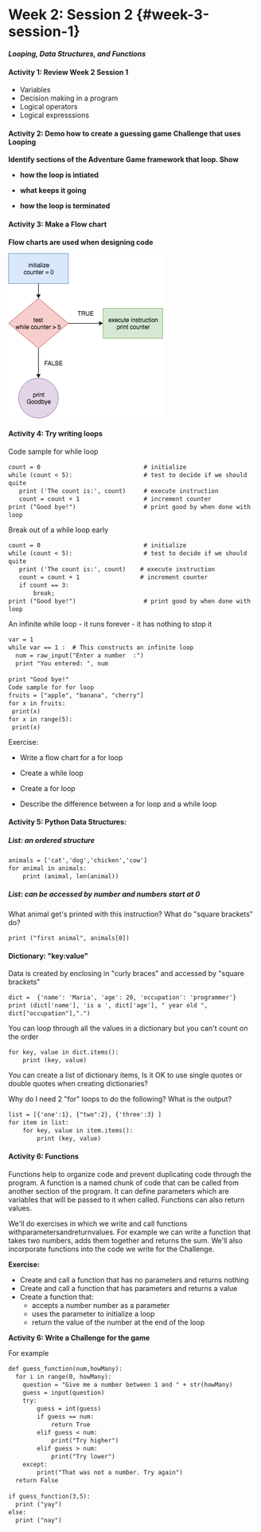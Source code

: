 # Week 2: Session 2 {#week-3-session-1}

_**Looping, Data Structures, and Functions**_

#### Activity 1: Review Week 2 Session 1

* Variables
* Decision making in a program
* Logical operators
* Logical expresssions

#### **Activity 2: Demo how to create a guessing game Challenge that uses Looping**

**Identify sections of the Adventure Game framework that loop. Show**

* **how the loop is intiated**

* **what keeps it going**

* **how the loop is terminated**

#### **Activity 3: Make a Flow chart**

**Flow charts are used when designing code**

![](/assets/flow-chart-while.png)

#### **Activity 4: Try writing loops**

Code sample for while loop

```
count = 0                             # initialize
while (count < 5):                    # test to decide if we should quite
   print ('The count is:', count)     # execute instruction
   count = count + 1                  # increment counter
print ("Good bye!")                   # print good by when done with loop
```

Break out of a while loop early

```
count = 0                             # initialize
while (count < 5):                    # test to decide if we should quite
   print ('The count is:', count)    # execute instruction
   count = count + 1                 # increment counter
   if count == 3:
       break;
print ("Good bye!")                   # print good by when done with loop
```

An infinite while loop - it runs forever - it has nothing to stop it

```
var = 1
while var == 1 :  # This constructs an infinite loop
  num = raw_input("Enter a number  :")
  print "You entered: ", num

print "Good bye!"
Code sample for for loop
fruits = ["apple", "banana", "cherry"]
for x in fruits:
 print(x)
for x in range(5):
 print(x)
```

Exercise:

* Write a flow chart for a for loop

* Create a while loop

* Create a for loop

* Describe the difference between a for loop and a while loop

#### Activity 5: Python Data Structures:

##### List: an ordered structure

```
animals = ['cat','dog','chicken','cow']
for animal in animals:
    print (animal, len(animal))
```

##### List: can be accessed by number and numbers start at 0

What animal get's printed with this instruction? What do "square brackets" do?

```
print ("first animal", animals[0])
```

#### Dictionary: "key:value"

Data is created by enclosing in "curly braces" and accessed by "square brackets"

```
dict =  {'name': 'Maria', 'age': 20, 'occupation': 'programmer'}
print (dict['name'], 'is a ', dict['age'], " year old ", dict["occupation"],".")
```

You can loop through all the values in a dictionary but you can't count on the order

```
for key, value in dict.items():
    print (key, value)
```

You can create a list of dictionary items,  Is it OK to use single quotes or double quotes when creating dictionaries?

Why do I need 2 "for" loops to do the following? What is the output?

```
list = [{'one':1}, {"two":2}, {'three':3} ]
for item in list:
    for key, value in item.items():
        print (key, value)
```

#### **Activity 6: Functions**

Functions help to organize code and prevent duplicating code through the program. A function is a named chunk of code that can be called from another section of the program. It can define parameters which are variables that will be passed to it when called. Functions can also return values.

We'll do exercises in which we write and call functions withparametersandreturnvalues. For example we can write a function that takes two numbers, adds them together and returns the sum. We'll also incorporate functions into the code we write for the Challenge.

**Exercise:**

* Create and call a function that has no parameters and returns nothing
* Create and call a function that has parameters and returns a value
* Create a function that:
  * accepts a number number as a parameter
  * uses the parameter to initialize a loop
  * return the value of the number at the end of the loop

**Activity 6: Write a Challenge for the game**

For example

```
def guess_function(num,howMany):
  for i in range(0, howMany):
    question = "Give me a number between 1 and " + str(howMany)
    guess = input(question)
    try:
        guess = int(guess)
        if guess == num:
            return True
        elif guess < num:
            print("Try higher")
        elif guess > num:
            print("Try lower")
    except:
        print("That was not a number. Try again")
  return False

if guess_function(3,5):
  print ("yay")
else:
  print ("nay")
```



